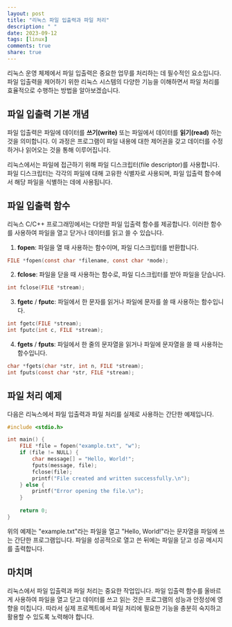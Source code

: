 ```yaml
---
layout: post
title: "리눅스 파일 입출력과 파일 처리"
description: " "
date: 2023-09-12
tags: [linux]
comments: true
share: true
---
```


리눅스 운영 체제에서 파일 입출력은 중요한 업무를 처리하는 데 필수적인 요소입니다. 파일 입출력을 제어하기 위한 리눅스 시스템의 다양한 기능을 이해하면서 파일 처리를 효율적으로 수행하는 방법을 알아보겠습니다.

## 파일 입출력 기본 개념

파일 입출력은 파일에 데이터를 **쓰기(write)** 또는 파일에서 데이터를 **읽기(read)** 하는 것을 의미합니다. 이 과정은 프로그램이 파일 내용에 대한 제어권을 갖고 데이터를 수정하거나 읽어오는 것을 통해 이루어집니다.

리눅스에서는 파일에 접근하기 위해 파일 디스크립터(file descriptor)를 사용합니다. 파일 디스크립터는 각각의 파일에 대해 고유한 식별자로 사용되며, 파일 입출력 함수에서 해당 파일을 식별하는 데에 사용됩니다.

## 파일 입출력 함수

리눅스 C/C++ 프로그래밍에서는 다양한 파일 입출력 함수를 제공합니다. 이러한 함수를 사용하여 파일을 열고 닫거나 데이터를 읽고 쓸 수 있습니다.

1. **fopen**: 파일을 열 때 사용하는 함수이며, 파일 디스크립터를 반환합니다.
```c
FILE *fopen(const char *filename, const char *mode);
```

2. **fclose**: 파일을 닫을 때 사용하는 함수로, 파일 디스크립터를 받아 파일을 닫습니다.
```c
int fclose(FILE *stream);
```

3. **fgetc** / **fputc**: 파일에서 한 문자를 읽거나 파일에 문자를 쓸 때 사용하는 함수입니다.
```c
int fgetc(FILE *stream);
int fputc(int c, FILE *stream);
```

4. **fgets** / **fputs**: 파일에서 한 줄의 문자열을 읽거나 파일에 문자열을 쓸 때 사용하는 함수입니다.
```c
char *fgets(char *str, int n, FILE *stream);
int fputs(const char *str, FILE *stream);
```

## 파일 처리 예제

다음은 리눅스에서 파일 입출력과 파일 처리를 실제로 사용하는 간단한 예제입니다.

```c
#include <stdio.h>

int main() {
    FILE *file = fopen("example.txt", "w");
    if (file != NULL) {
        char message[] = "Hello, World!";
        fputs(message, file);
        fclose(file);
        printf("File created and written successfully.\n");
    } else {
        printf("Error opening the file.\n");
    }
    
    return 0;
}
```

위의 예제는 "example.txt"라는 파일을 열고 "Hello, World!"라는 문자열을 파일에 쓰는 간단한 프로그램입니다. 파일을 성공적으로 열고 쓴 뒤에는 파일을 닫고 성공 메시지를 출력합니다.

## 마치며

리눅스에서 파일 입출력과 파일 처리는 중요한 작업입니다. 파일 입출력 함수를 올바르게 사용하여 파일을 열고 닫고 데이터를 쓰고 읽는 것은 프로그램의 성능과 안정성에 영향을 미칩니다. 따라서 실제 프로젝트에서 파일 처리에 필요한 기능을 충분히 숙지하고 활용할 수 있도록 노력해야 합니다.
